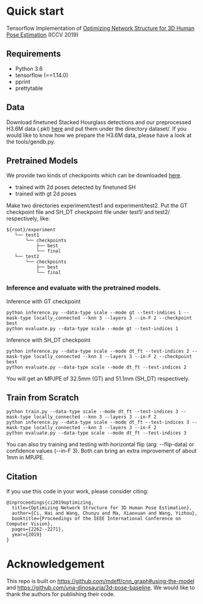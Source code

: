 
# Quick start
Tensorflow Implementation of [Optimizing Network Structure for 3D Human Pose Estimation](http://openaccess.thecvf.com/content_ICCV_2019/papers/Ci_Optimizing_Network_Structure_for_3D_Human_Pose_Estimation_ICCV_2019_paper.pdf) (ICCV 2019)

## Requirements
* Python 3.6
* tensorflow (==1.14.0)
* pprint
* prettytable

## Data
Download finetuned Stacked Hourglass detections and our preprocessed H3.6M data (.pkl) [here](https://drive.google.com/drive/folders/1l-Xn5wiDd5ZcnClcqgiBCjHPp4ZjVVsY?usp=sharing) and put them under the directory dataset/. 
If you would like to know how we prepare the H3.6M data, please have a look at the tools/gendb.py.

## Pretrained Models
We provide two kinds of checkpoints which can be downloaded [here](https://drive.google.com/drive/folders/1l-Xn5wiDd5ZcnClcqgiBCjHPp4ZjVVsY?usp=sharing).
* trained with 2d poses detected by finetuned SH
* trained with gt 2d poses

Make two directories experiment/test1 and experiment/test2. Put the GT checkpoint file and SH_DT checkpoint file under test1/ and test2/ respectively, like:
```
${root}/experiment
   └── test1
       └── checkpoints
           ├── best
           └── final
   └── test2
       └── checkpoints
           ├── best
           └── final
```

### Inference and evaluate with the pretrained models.
Inference with GT checkpoint
```
python inference.py --data-type scale --mode gt --test-indices 1 --mask-type locally_connected --knn 3 --layers 3 --in-F 2 --checkpoint best
python evaluate.py --data-type scale --mode gt --test-indices 1
```

Inference with SH_DT checkpoint
```
python inference.py --data-type scale --mode dt_ft --test-indices 2 --mask-type locally_connected --knn 3 --layers 3 --in-F 2 --checkpoint best
python evaluate.py --data-type scale --mode dt_ft --test-indices 2
```

You will get an MPJPE of 32.5mm (GT) and 51.1mm (SH_DT) respectively.


## Train from Scratch
```
python train.py --data-type scale --mode dt_ft --test-indices 3 --mask-type locally_connected --knn 3 --layers 3 --in-F 2
python inference.py --data-type scale --mode dt_ft --test-indices 3 --mask-type locally_connected --knn 3 --layers 3 --in-F 2
python evaluate.py --data-type scale --mode dt_ft --test-indices 3
```

You can also try training and testing with horizontal flip (arg: --flip-data) or confidence values (--in-F 3). Both can bring an extra improvement of about 1mm in MPJPE.

## Citation
If you use this code in your work, please consider citing:
```
@inproceedings{ci2019optimizing,
  title={Optimizing Network Structure for 3D Human Pose Estimation},
  author={Ci, Hai and Wang, Chunyu and Ma, Xiaoxuan and Wang, Yizhou},
  booktitle={Proceedings of the IEEE International Conference on Computer Vision},
  pages={2262--2271},
  year={2019}
}
```

# Acknowledgement
This repo is built on https://github.com/mdeff/cnn_graph#using-the-model and https://github.com/una-dinosauria/3d-pose-baseline.
We would like to thank the authors for publishing their code.
